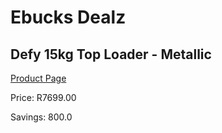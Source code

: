 
# Ebucks Dealz
## Defy 15kg Top Loader - Metallic
[Product Page](https://www.ebucks.com/web/shop/productSelected.do?prodId=966119040&catId=704981826)

Price: R7699.00

Savings: 800.0


	